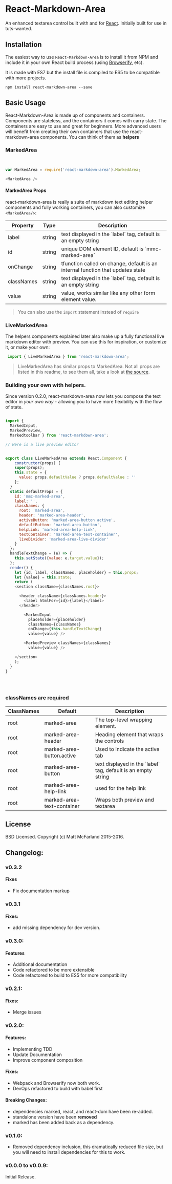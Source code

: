 # React-Markdown-Area

An enhanced textarea control built with and
for [React](http://facebook.github.io/react/index.html).
Initially built for use in tuts-wanted.

## Installation

The easiest way to use `React-Markdown-Area` is to install it from NPM and
include it in your own React build process
(using [Browserify](http://browserify.org), etc).

It is made with ES7 but the install file is compiled to ES5 to be compatible
with more projects.

```
npm install react-markdown-area --save
```

## Basic Usage

React-Markdown-Area is made up of components and containers.   Components
are stateless, and the containers it comes with carry state.  The containers
are easy to use and great for beginners.  More advanced users will benefit
from creating their own containers that use the react-markdown-area components.
You can think of them as **helpers**


### MarkedArea
```javascript


var MarkedArea = require('react-markdown-area').MarkedArea;

<MarkedArea />

```

#### MarkedArea Props

react-markdown-area is really a suite of markdown text editing helper
components and fully working containers, you can also customize `<MarkedArea/>`:

<table>
<thead><tr><th>Property</th><th>Type</th><th>Description</th></tr></thead>
<tbody>
  <tr><td>  label </td><td>string</td> <td>text displayed in the `label` tag,
  default is an empty string</td></tr>

  <tr><td>  id  </td><td>string</td> <td>unique DOM element ID, default is
  `mmc-marked-area`</td></tr>

  <tr><td>  onChange  </td> <td>string</td> <td>tfunction called on change,
  default is an internal function that updates state</td></tr>

  <tr><td>  classNames  </td> <td>string</td> <td>text displayed in the
   `label` tag, default is an empty string</td></tr>

  <tr><td> value </td> <td>string</td> <td>value, works similar like any other
  form element value.</td></tr>

</tbody>
</table>

> You can also use the `import` statement instead of `require`

### LiveMarkedArea

The helpers components explained later also make up a fully functional
live markdown editor with preview.  You can use this for inspiration, or
customize it, or make your own:

```javascript
 import { LiveMarkedArea } from 'react-markdown-area';
```

> LiveMarkedArea has similar props to MarkedArea. Not all props are listed
in this readme, to see them all, take a look at [the source](src/containers).


### Building your own with helpers.

Since version 0.2.0, react-markdown-area now lets you compose the
 text editor in *your own way* - allowing you to have more
 flexibility with the flow of state.


```javascript

import {
  MarkedInput,
  MarkedPreview,
  Markedtoolbar } from 'react-markdown-area';

// Here is a live preview editor


export class LiveMarkedArea extends React.Component {
    constructor(props) {
    super(props);
    this.state = {
      value: props.defaultValue ? props.defaultValue : ''
    };
  }
  static defaultProps = {
    id: 'mmc-marked-area',
    label: '',
    classNames: {
      root: 'marked-area',
      header: 'marked-area-header',
      activeButton: 'marked-area-button active',
      defaultButton: 'marked-area-button',
      helpLink: 'marked-area-help-link',
      textContainer: 'marked-area-text-container',
      liveDivider: 'marked-area-live-divider'
    }
  };
  handleTextChange = (e) => {
    this.setState({value: e.target.value});
  };
  render() {
    let {id, label, classNames, placeholder} = this.props;
    let {value} = this.state;
    return (
    <section className={classNames.root}>

      <header className={classNames.header}>
        <label htmlFor={id}>{label}</label>
      </header>

        <MarkedInput
          placeholder={placeholder}
          classNames={classNames}
          onChange={this.handleTextChange}
          value={value} />

        <MarkedPreview classNames={classNames}
          value={value} />

    </section>
    );
  }
}





```

### classNames are required


<table>
<thead><tr><th>ClassNames</th><th>Default</th><th>Description</th></tr></thead>
<tbody>

  <tr> <td> root </td>
       <td> marked-area </td>
       <td> The top-level wrapping element. </td>
  </tr>

  <tr> <td> root </td>
       <td> marked-area-header  </td>
       <td> Heading element that wraps the controls </td>
  </tr>

  <tr> <td> root </td>
       <td> marked-area-button.active </td>
       <td> Used to indicate the active tab </td>
  </tr>

  <tr> <td> root </td>
       <td> marked-area-button </td>
       <td> text displayed in the `label` tag, default is an empty string </td>
  </tr>

  <tr> <td> root </td>
       <td> marked-area-help-link </td>
       <td> used for the help link </td>
  </tr>

  <tr> <td> root </td>
       <td> marked-area-text-container </td>
       <td> Wraps both preview and textarea </td>
  </tr>

</tbody>
</table>




## License

BSD Licensed. Copyright (c) Matt McFarland 2015-2016.

## Changelog:

### v0.3.2

#### Fixes
 - Fix documentation markup

### v0.3.1

#### Fixes:
 - add missing dependency for dev version.

### v0.3.0:

#### Features
 - Additional documentation
 - Code refactored to be more extensible
 - Code refactored to build to ES5 for more compatibility

### v0.2.1:

#### Fixes:
 - Merge issues

### v0.2.0:

#### Features:
 - Implementing TDD
 - Update Documentation
 - Improve component composition

#### Fixes:
 - Webpack and Browserify now both work.
 - DevOps refactored to build with babel first

#### Breaking Changes:

 - dependencies marked, react, and react-dom have been re-added.
 - standalone version have been **removed**
 - marked has been added back as a dependency.


### v0.1.0:
 - Removed dependency inclusion, this dramatically reduced file size, but you will need to install dependencies for this to work.

### v0.0.0 to v0.0.9:

Initial Release.
